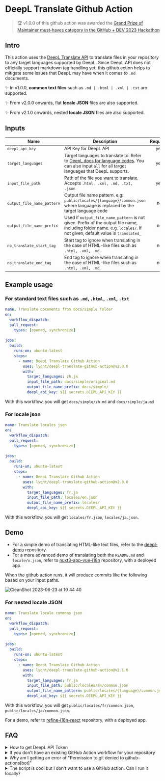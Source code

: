 # DeepL Translate Github Action

> 🏆 v1.0.0 of this github action was awarded the [Grand Prize of Maintainer must-haves category in the GitHub + DEV 2023 Hackathon](https://dev.to/devteam/github-dev-2023-hackathon-winners-announced-236o)

## Intro

This action uses the [DeepL Translate API](https://github.com/DeepLcom/deepl-node) to translate files in your repository to any target languages supported by DeepL. 
Since DeepL API does not officially support markdown tag handling yet, this github action helps to mitigate some issues that DeepL may have when it comes to `.md` documents.

✨ In v1.0.0, **common text files** such as `.md | .html | .xml | .txt` are supported.

✨ From v2.0.0 onwards, flat **locale JSON** files are also supported.

✨ From v2.1.0 onwards, nested **locale JSON** files are also supported.

## Inputs

| Name                       | Description                                                                                                                                                                                       | Required |
| -------------------------- | ------------------------------------------------------------------------------------------------------------------------------------------------------------------------------------------------- | :------: |
| `deepl_api_key`            | API Key for DeepL API                                                                                                                                                                             |   yes    |
| `target_languages`         | Target languages to translate to. Refer to [DeepL docs for language codes](https://www.deepl.com/docs-api/translate-text). You can also input `all` for all target languages that DeepL supports. |   yes    |
| `input_file_path`          | Path of the file you want to translate. Accepts `.html, .xml, .md, .txt, .json`                                                                                                                   |   yes    |
| `output_file_name_pattern` | Output file name pattern. e.g: `public/locales/{language}/common.json` where language is replaced by the target language code                                                                  |    no    |
| `output_file_name_prefix`  | Used if `output_file_name_pattern` is not given. Prefix of the output file name, including folder name. e.g. `locales/`. If not given, default value is `translated_`                                                                                                                                             |    no    |
| `no_translate_start_tag`   | Start tag to ignore when translating in the case of HTML-like files such as `.html, .xml, .md`                                                                                                    |    no    |
| `no_translate_end_tag`     | End tag to ignore when translating in the case of HTML-like files such as `.html, .xml, .md`.                                                                                                     |    no    |

## Example usage

### For standard text files such as `.md`, `.html`, `.xml`, `.txt`

```yaml
name: Translate documents from docs/simple folder
on:
  workflow_dispatch:
  pull_request:
    types: [opened, synchronize]

jobs:
  build:
    runs-on: ubuntu-latest
    steps:
      - name: DeepL Translate Github Action
        uses: lyqht/deepl-translate-github-action@v2.0.0
        with:
          target_languages: zh,ja
          input_file_path: docs/simple/original.md
          output_file_name_prefix: docs/simple/
          deepl_api_key: ${{ secrets.DEEPL_API_KEY }}
```

With this workflow, you will get `docs/simple/zh.md` and `docs/simple/ja.md`

### For locale json

```yaml
name: Translate locales json
on:
  workflow_dispatch:
  pull_request:
    types: [opened, synchronize]

jobs:
  build:
    runs-on: ubuntu-latest
    steps:
      - name: DeepL Translate Github Action
        uses: lyqht/deepl-translate-github-action@v2.0.0
        with:
          target_languages: fr,ja
          input_file_path: locales/en.json
          output_file_name_prefix: locales/
          deepl_api_key: ${{ secrets.DEEPL_API_KEY }}
```

With this workflow, you will get `locales/fr.json`, `locales/ja.json`.

## Demo

- For a simple demo of translating HTML-like text files, refer to the [deepl-demo](https://github.com/lyqht/deepl-demo) repository.
- For a more advanced demo of translating both the `README.md` and `locale/x.json`, refer to [nuxt3-app-vue-i18n](https://github.com/lyqht/nuxt3-app-vue-i18n) repository, with a deployed app.

When the github action runs, it will produce commits like the following based on your input paths.

![CleanShot 2023-06-23 at 10 44 40](https://github.com/lyqht/deepl-translate-github-action/assets/35736525/46de3b8a-11e1-400d-9c0d-7732ecaac958)


### For nested locale JSON

```yaml
name: Translate locale commons json
on:
  workflow_dispatch:
  pull_request:
    types: [opened, synchronize]

jobs:
  build:
    runs-on: ubuntu-latest
    steps:
      - name: DeepL Translate Github Action
        uses: lyqht/deepl-translate-github-action@v2.1.0
        with:
          target_languages: fr,ja
          input_file_path: public/locales/en/common.json
          output_file_name_pattern: public/locales/{language}/common.json
          deepl_api_key: ${{ secrets.DEEPL_API_KEY }}
```

With this workflow, you will get `public/locales/fr/common.json`, `public/locales/ja/common.json`.

For a demo, refer to [refine-i18n-react](https://github.com/lyqht/refine-i18n-react) repository, with a deployed app.

## FAQ

<details><summary>How to get DeepL API Token</summary>

First, you need to [sign up for the free DeepL API plan](https://www.deepl.com/docs-api). Then you can go to https://www.deepl.com/account/summary and retrieve your token there.

![Screenshot of where the auth key is located on the website](DeepL_API_Auth_Key_Example.png)

</details>

<details><summary>If you don't have an existing GitHub Action workflow for your repository</summary>

1. Create a folder `.github/workflows` if you don't have it already
2. Inside that folder, create a YAML file say `translate.yml`
3. In the `translate.yml` file, you can copy the example below and modify it to your usage.
</details>

<details><summary>Why am I getting an error of "Permission to git denied to github-actions[bot]"</summary>

You have to set the workflow permissions under Repository Settings > Actions > Workflow permissions to be **"Read and write permissions"**.

![](workflow_permissions_screenshot.png)

</details>

<details><summary>The script is cool but I don't want to use a GitHub action. Can I run it locally?</summary>

Well, you're in luck! Refer to `local.ts` and modify your env variables accordingly.

</details>
